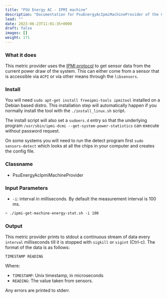 ```yaml
---
title: "PSU Energy AC - IPMI machine"
description: "Documentation for PsuEnergyAcIpmiMachineProvider of the Green Metrics Tool"
lead: ""
date: 2023-06-23T11:01:35+0000
draft: false
images: []
weight: 171
---
```

### What it does

This metric provider uses the [IPMI protocol](https://en.wikipedia.org/wiki/Intelligent_Platform_Management_Interface) to get sensor data from the current power
draw of the system. 
This can either come from a sensor that is accessible via `ACPI` or via other means through the `libsensors`.

### Install

You will need  `sudo apt-get install freeipmi-tools ipmitool` installed on a Debian based distro. 
This installation step will automatically happen if you normally install the tool with the `./install_linux.sh` script.

The install script will also set a `sudoers.d` entry so that the underlying 
program `/usr/sbin/ipmi-dcmi --get-system-power-statistics` can execute without password request.

On some systems you will need to run the detect program first `sudo sensors-detect` which looks at all the chips 
in your computer and creates the config file.

### Classname
- PsuEnergyAcIpmiMachineProvider

### Input Parameters

- `-i`: interval in milliseconds. By default the measurement interval is 100 ms.


```bash
> ./ipmi-get-machine-energy-stat.sh -i 100
```

### Output

This metric provider prints to stdout a continuous stream of data every `interval` milliseconds till it is stopped with
`sigkill` or `sigint` (Ctrl-c). The format of the data is as follows:

`TIMESTAMP READING`

Where:
- `TIMESTAMP`: Unix timestamp, in microseconds
- `READING`: The value taken from sensors.

Any errors are printed to stderr.
